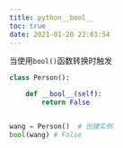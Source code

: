 ```yaml
---
title: python__bool__
toc: true
date: 2021-01-20 22:03:54
---
```


当使用`bool()`函数转换时触发

```python
class Person():

    def __bool__(self):
        return False


wang = Person()  # 创建实例
bool(wang) # False
```